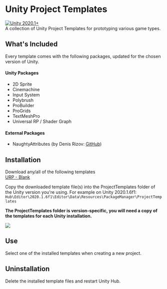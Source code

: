 # Unity Project Templates
[![Unity 2020.1+](https://img.shields.io/badge/unity-2020.1%2B-blue.svg)](https://unity3d.com/get-unity/download/archive)  
A collection of Unity Project Templates for prototyping various game types.

## What's Included
Every template comes with the following packages, updated for the chosen version of Unity.

#### Unity Packages
- 2D Sprite
- Cinemachine
- Input System
- Polybrush
- ProBuilder
- ProGrids
- TextMeshPro
- Universal RP / Shader Graph

#### External Packages
- NaughtyAttributes (by Denis Rizov: [GitHub](https://github.com/dbrizov/NaughtyAttributes))

## Installation
Download any/all of the following templates  
[URP - Blank](https://github.com/vfs-sct/UnityProjectTemplates/raw/blank/urp-blank.tgz)

Copy the downloaded template file(s) into the ProjectTemplates folder of the Unity version you're using. For example on Unity 2020.1.6f1:  
```Hub\Editor\2020.1.6f1\Editor\Data\Resources\PackageManager\ProjectTemplates```

**The ProjectTemplates folder is version-specific, you will need a copy of the templates for each Unity installation.**

![](../main/Documentation/installation.gif)

## Use
Select one of the installed templates when creating a new project.

<Quin insert a screenshot>

## Uninstallation
Delete the installed template files and restart Unity Hub.
